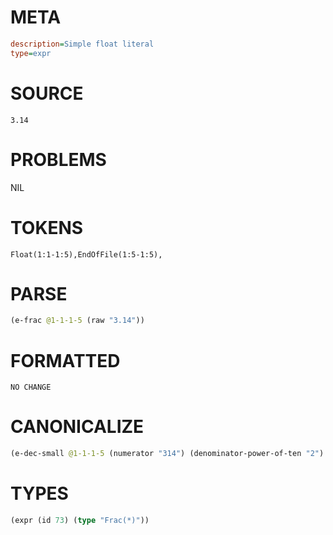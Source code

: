 # META
~~~ini
description=Simple float literal
type=expr
~~~
# SOURCE
~~~roc
3.14
~~~
# PROBLEMS
NIL
# TOKENS
~~~zig
Float(1:1-1:5),EndOfFile(1:5-1:5),
~~~
# PARSE
~~~clojure
(e-frac @1-1-1-5 (raw "3.14"))
~~~
# FORMATTED
~~~roc
NO CHANGE
~~~
# CANONICALIZE
~~~clojure
(e-dec-small @1-1-1-5 (numerator "314") (denominator-power-of-ten "2") (value "3.14") (id 73))
~~~
# TYPES
~~~clojure
(expr (id 73) (type "Frac(*)"))
~~~
